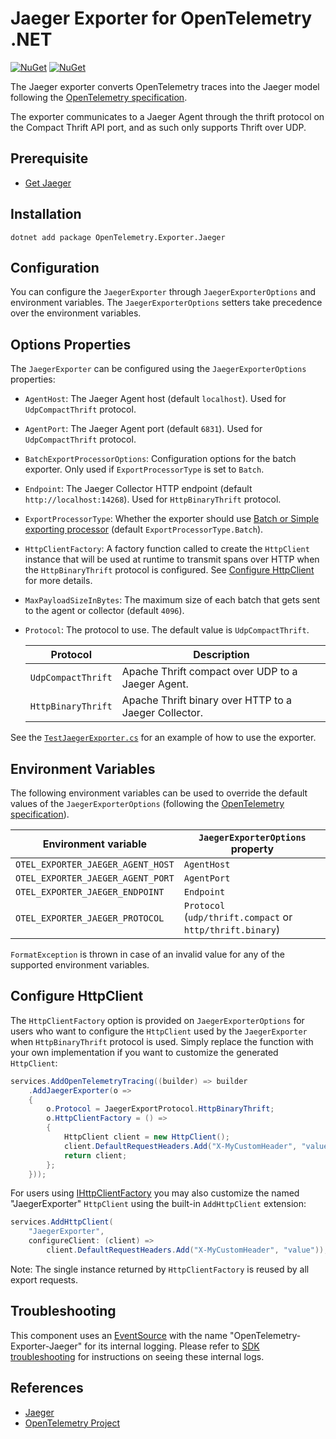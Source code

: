 # Jaeger Exporter for OpenTelemetry .NET

[![NuGet](https://img.shields.io/nuget/v/OpenTelemetry.Exporter.Jaeger.svg)](https://www.nuget.org/packages/OpenTelemetry.Exporter.Jaeger)
[![NuGet](https://img.shields.io/nuget/dt/OpenTelemetry.Exporter.Jaeger.svg)](https://www.nuget.org/packages/OpenTelemetry.Exporter.Jaeger)

The Jaeger exporter converts OpenTelemetry traces into the Jaeger model
following the [OpenTelemetry specification](https://github.com/open-telemetry/opentelemetry-specification/blob/main/specification/trace/sdk_exporters/jaeger.md).

The exporter communicates to a Jaeger Agent through the thrift protocol on
the Compact Thrift API port, and as such only supports Thrift over UDP.

## Prerequisite

* [Get Jaeger](https://www.jaegertracing.io/docs/1.13/getting-started/)

## Installation

```shell
dotnet add package OpenTelemetry.Exporter.Jaeger
```

## Configuration

You can configure the `JaegerExporter` through `JaegerExporterOptions`
and environment variables. The `JaegerExporterOptions` setters
take precedence over the environment variables.

## Options Properties

The `JaegerExporter` can be configured using the `JaegerExporterOptions`
properties:

* `AgentHost`: The Jaeger Agent host (default `localhost`). Used for
  `UdpCompactThrift` protocol.

* `AgentPort`: The Jaeger Agent port (default `6831`). Used for
  `UdpCompactThrift` protocol.

* `BatchExportProcessorOptions`: Configuration options for the batch exporter.
  Only used if `ExportProcessorType` is set to `Batch`.

* `Endpoint`: The Jaeger Collector HTTP endpoint (default
  `http://localhost:14268`). Used for `HttpBinaryThrift` protocol.

* `ExportProcessorType`: Whether the exporter should use [Batch or Simple
  exporting
  processor](https://github.com/open-telemetry/opentelemetry-specification/blob/main/specification/trace/sdk.md#built-in-span-processors)
  (default `ExportProcessorType.Batch`).

* `HttpClientFactory`: A factory function called to create the `HttpClient`
  instance that will be used at runtime to transmit spans over HTTP when the
  `HttpBinaryThrift` protocol is configured. See [Configure
  HttpClient](#configure-httpclient) for more details.

* `MaxPayloadSizeInBytes`: The maximum size of each batch that gets sent to the
  agent or collector (default `4096`).

* `Protocol`: The protocol to use. The default value is `UdpCompactThrift`.

  | Protocol         | Description                                           |
  |------------------|-------------------------------------------------------|
  |`UdpCompactThrift`| Apache Thrift compact over UDP to a Jaeger Agent.     |
  |`HttpBinaryThrift`| Apache Thrift binary over HTTP to a Jaeger Collector. |

See the [`TestJaegerExporter.cs`](../../examples/Console/TestJaegerExporter.cs)
for an example of how to use the exporter.

## Environment Variables

The following environment variables can be used to override the default
values of the `JaegerExporterOptions`
(following the [OpenTelemetry specification](https://github.com/open-telemetry/opentelemetry-specification/blob/main/specification/sdk-environment-variables.md#jaeger-exporter)).

| Environment variable              | `JaegerExporterOptions` property                          |
|-----------------------------------|-----------------------------------------------------------|
| `OTEL_EXPORTER_JAEGER_AGENT_HOST` | `AgentHost`                                               |
| `OTEL_EXPORTER_JAEGER_AGENT_PORT` | `AgentPort`                                               |
| `OTEL_EXPORTER_JAEGER_ENDPOINT`   | `Endpoint`                                                |
| `OTEL_EXPORTER_JAEGER_PROTOCOL`   | `Protocol` (`udp/thrift.compact` or `http/thrift.binary`) |

`FormatException` is thrown in case of an invalid value for any of the
supported environment variables.

## Configure HttpClient

The `HttpClientFactory` option is provided on `JaegerExporterOptions` for users
who want to configure the `HttpClient` used by the `JaegerExporter` when
`HttpBinaryThrift` protocol is used. Simply replace the function with your own
implementation if you want to customize the generated `HttpClient`:

```csharp
services.AddOpenTelemetryTracing((builder) => builder
    .AddJaegerExporter(o =>
    {
        o.Protocol = JaegerExportProtocol.HttpBinaryThrift;
        o.HttpClientFactory = () =>
        {
            HttpClient client = new HttpClient();
            client.DefaultRequestHeaders.Add("X-MyCustomHeader", "value");
            return client;
        };
    }));
```

For users using
[IHttpClientFactory](https://docs.microsoft.com/dotnet/architecture/microservices/implement-resilient-applications/use-httpclientfactory-to-implement-resilient-http-requests)
you may also customize the named "JaegerExporter" `HttpClient` using the
built-in `AddHttpClient` extension:

```csharp
services.AddHttpClient(
    "JaegerExporter",
    configureClient: (client) =>
        client.DefaultRequestHeaders.Add("X-MyCustomHeader", "value"));
```

Note: The single instance returned by `HttpClientFactory` is reused by all
export requests.

## Troubleshooting

This component uses an
[EventSource](https://docs.microsoft.com/dotnet/api/system.diagnostics.tracing.eventsource)
with the name "OpenTelemetry-Exporter-Jaeger" for its internal logging. Please
refer to [SDK troubleshooting](../OpenTelemetry/README.md#troubleshooting) for
instructions on seeing these internal logs.

## References

* [Jaeger](https://www.jaegertracing.io)
* [OpenTelemetry Project](https://opentelemetry.io/)
